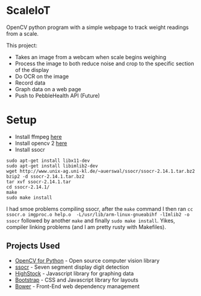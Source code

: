 # ScaleIoT
OpenCV python program with a simple webpage to track weight readings from a scale.

This project:
- Takes an image from a webcam when scale begins weighing
- Process the image to both reduce noise and crop to the specific section of the display
- Do OCR on the image
- Record data
- Graph data on a web page
- Push to PebbleHealth API (Future)

# Setup
- Install ffmpeg [here](https://www.reddit.com/r/raspberry_pi/comments/1yja3h/latest_ffmpeg_crosscompiled_for_pi/)
- Install opencv 2 [here](https://github.com/Nolaan/libopencv_24/releases)
- Install ssocr
```
sudo apt-get install libx11-dev
sudo apt-get install libimlib2-dev
wget http://www.unix-ag.uni-kl.de/~auerswal/ssocr/ssocr-2.14.1.tar.bz2
bzip2 -d ssocr-2.14.1.tar.bz2
tar xvf ssocr-2.14.1.tar
cd ssocr-2.14.1/
make
sudo make install
```

I had smoe problems compiling ssocr, after the `make` command I then ran `cc   ssocr.o imgproc.o help.o  -L/usr/lib/arm-linux-gnueabihf -lImlib2 -o ssocr` followed by another `make` and finally `sudo make install`. Yikes, compiler linking problems (and I am pretty rusty with Makefiles).

## Projects Used
- [OpenCV for Python](http://opencv.org/) - Open source computer vision library
- [ssocr](https://www.unix-ag.uni-kl.de/~auerswal/ssocr/) - Seven segment display digit detection
- [HighStock](http://www.highcharts.com/products/highstock) - Javascript library for graphing data
- [Bootstrap](http://getbootstrap.com/) - CSS and Javascript library for layouts
- [Bower](http://bower.io/) - Front-End web dependency management
